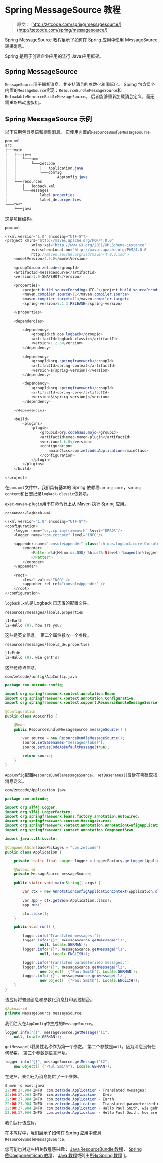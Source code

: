 # Spring MessageSource 教程

> 原文： [http://zetcode.com/spring/messagesource/](http://zetcode.com/spring/messagesource/)

Spring MessageSource 教程展示了如何在 Spring 应用中使用 MessageSource 转换消息。

Spring 是用于创建企业应用的流行 Java 应用框架。

## Spring MessageSource

`MessageSource`用于解析消息，并支持消息的参数化和国际化。 Spring 包含两个内置的`MessageSource`实现：`ResourceBundleMessageSource`和`ReloadableResourceBundleMessageSource`。 后者能够重新加载消息定义，而无需重新启动虚拟机。

## Spring MessageSource 示例

以下应用包含英语和德语消息。 它使用内置的`ResourceBundleMessageSource`。

```java
pom.xml
src
├───main
│   ├───java
│   │   └───com
│   │       └───zetcode
│   │           │   Application.java
│   │           └───config
│   │                   AppConfig.java
│   └───resources
│       │   logback.xml
│       └───messages
│               label.properties
│               label_de.properties
└───test
    └───java

```

这是项目结构。

`pom.xml`

```java
<?xml version="1.0" encoding="UTF-8"?>
<project xmlns="http://maven.apache.org/POM/4.0.0"
            xmlns:xsi="http://www.w3.org/2001/XMLSchema-instance"
            xsi:schemaLocation="http://maven.apache.org/POM/4.0.0
            http://maven.apache.org/xsd/maven-4.0.0.xsd">
    <modelVersion>4.0.0</modelVersion>

    <groupId>com.zetcode</groupId>
    <artifactId>messagesource</artifactId>
    <version>1.0-SNAPSHOT</version>

    <properties>
        <project.build.sourceEncoding>UTF-8</project.build.sourceEncoding>
        <maven.compiler.source>11</maven.compiler.source>
        <maven.compiler.target>11</maven.compiler.target>
        <spring-version>5.1.3.RELEASE</spring-version>

    </properties>

    <dependencies>

        <dependency>
            <groupId>ch.qos.logback</groupId>
            <artifactId>logback-classic</artifactId>
            <version>1.2.3</version>
        </dependency>

        <dependency>
            <groupId>org.springframework</groupId>
            <artifactId>spring-context</artifactId>
            <version>${spring-version}</version>
        </dependency>

        <dependency>
            <groupId>org.springframework</groupId>
            <artifactId>spring-core</artifactId>
            <version>${spring-version}</version>
        </dependency>

    </dependencies>

    <build>
        <plugins>
            <plugin>
                <groupId>org.codehaus.mojo</groupId>
                <artifactId>exec-maven-plugin</artifactId>
                <version>1.6.0</version>
                <configuration>
                    <mainClass>com.zetcode.Application</mainClass>
                </configuration>
            </plugin>
        </plugins>
    </build>

</project>

```

在`pom.xml`文件中，我们具有基本的 Spring 依赖项`spring-core`，`spring-context`和日志记录`logback-classic`依赖项。

`exec-maven-plugin`用于在命令行上从 Maven 执行 Spring 应用。

`resources/logback.xml`

```java
<?xml version="1.0" encoding="UTF-8"?>
<configuration>
    <logger name="org.springframework" level="ERROR"/>
    <logger name="com.zetcode" level="INFO"/>

    <appender name="consoleAppender" class="ch.qos.logback.core.ConsoleAppender">
        <encoder>
            <Pattern>%d{HH:mm:ss.SSS} %blue(%-5level) %magenta(%logger{36}) - %msg %n
            </Pattern>
        </encoder>
    </appender>

    <root>
        <level value="INFO" />
        <appender-ref ref="consoleAppender" />
    </root>
</configuration>

```

`logback.xml`是 Logback 日志库的配置文件。

`resources/messages/labels.properties`

```java
l1=Earth
l2=Hello {0}, how are you?

```

这些是英文信息。 第二个属性接收一个参数。

`resources/messages/labels_de.properties`

```java
l1=Erde
l2=Hallo {0}, wie geht's?

```

这些是德语信息。

`com/zetcode/config/AppConfig.java`

```java
package com.zetcode.config;

import org.springframework.context.annotation.Bean;
import org.springframework.context.annotation.Configuration;
import org.springframework.context.support.ResourceBundleMessageSource;

@Configuration
public class AppConfig {

    @Bean
    public ResourceBundleMessageSource messageSource() {

        var source = new ResourceBundleMessageSource();
        source.setBasenames("messages/label");
        source.setUseCodeAsDefaultMessage(true);

        return source;
    }
}

```

`AppConfig`配置`ResourceBundleMessageSource`。 `setBasenames()`告诉在哪里查找消息定义。

`com/zetcode/Application.java`

```java
package com.zetcode;

import org.slf4j.Logger;
import org.slf4j.LoggerFactory;
import org.springframework.beans.factory.annotation.Autowired;
import org.springframework.context.MessageSource;
import org.springframework.context.annotation.AnnotationConfigApplicationContext;
import org.springframework.context.annotation.ComponentScan;

import java.util.Locale;

@ComponentScan(basePackages = "com.zetcode")
public class Application {

    private static final Logger logger = LoggerFactory.getLogger(Application.class);

    @Autowired
    private MessageSource messageSource;

    public static void main(String[] args) {

        var ctx = new AnnotationConfigApplicationContext(Application.class);

        var app = ctx.getBean(Application.class);
        app.run();

        ctx.close();
    }

    public void run() {

        logger.info("Translated messages:");
        logger.info("{}", messageSource.getMessage("l1",
                null, Locale.GERMAN));
        logger.info("{}", messageSource.getMessage("l1",
                null, Locale.ENGLISH));

        logger.info("Translated parameterized messages:");
        logger.info("{}", messageSource.getMessage("l2",
                new Object[] {"Paul Smith"}, Locale.GERMAN));
        logger.info("{}", messageSource.getMessage("l2",
                new Object[] {"Paul Smith"}, Locale.ENGLISH));
    }
}

```

该应用将普通消息和参数化消息打印到控制台。

```java
@Autowired
private MessageSource messageSource;

```

我们注入在`AppConfig`中生成的`MessageSource`。

```java
logger.info("{}", messageSource.getMessage("l1",
    null, Locale.GERMAN));

```

`getMessage()`将属性名称作为第一个参数。 第二个参数是`null`，因为消息没有任何参数。 第三个参数是语言环境。

```java
logger.info("{}", messageSource.getMessage("l2",
    new Object[] {"Paul Smith"}, Locale.GERMAN));

```

在这里，我们还为消息提供了一个参数。

```java
$ mvn -q exec:java
22:08:27.984 INFO  com.zetcode.Application - Translated messages:
22:08:27.984 INFO  com.zetcode.Application - Erde
22:08:27.984 INFO  com.zetcode.Application - Earth
22:08:27.984 INFO  com.zetcode.Application - Translated parameterized messages:
22:08:27.984 INFO  com.zetcode.Application - Hallo Paul Smith, wie gehts?
22:08:27.984 INFO  com.zetcode.Application - Hello Paul Smith, how are you?

```

我们运行该应用。

在本教程中，我们展示了如何在 Spring 应用中使用`ResourceBundleMessageSource`。

您可能也对这些相关教程感兴趣： [Java ResourceBundle 教程](/java/resourcebundle/)， [Spring @ComponentScan 教程](/spring/componentscan/)， [Java 教程](/lang/java/)或列出[所有 Spring 教程](/all/#spring) ]。